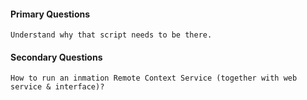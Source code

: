 #### Primary Questions
```
Understand why that script needs to be there.
```

#### Secondary Questions
```
How to run an inmation Remote Context Service (together with web service & interface)?
```
